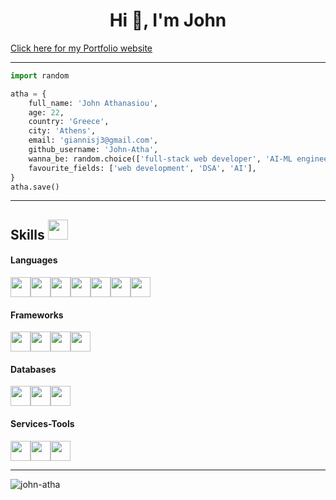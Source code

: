 <h1 align="center">Hi 👋, I'm John</h1>
<a href="https://john-atha.github.io/" target="_blank" rel="noopener noreferer">Click here for my Portfolio website</a>
<hr></hr>

```python
import random

atha = {
    full_name: 'John Athanasiou',
    age: 22,
    country: 'Greece',
    city: 'Athens',
    email: 'giannisj3@gmail.com',
    github_username: 'John-Atha',
    wanna_be: random.choice(['full-stack web developer', 'AI-ML engineer']), # don't know yet...
    favourite_fields: ['web development', 'DSA', 'AI'],
}
atha.save()
```
<hr/>
<h2> Skills <img src = "https://media2.giphy.com/media/QssGEmpkyEOhBCb7e1/giphy.gif?cid=ecf05e47a0n3gi1bfqntqmob8g9aid1oyj2wr3ds3mg700bl&rid=giphy.gif" width = 32px> </h2>
<h4>Languages</h4>
<div style="display: flex">
    <img width ='32px' src ='https://raw.githubusercontent.com/rahulbanerjee26/githubAboutMeGenerator/main/icons/python.svg'>
    <img width ='32px' src ='https://raw.githubusercontent.com/rahulbanerjee26/githubAboutMeGenerator/main/icons/cpp.svg'>
    <img width ='32px' src ='https://raw.githubusercontent.com/rahulbanerjee26/githubAboutMeGenerator/main/icons/java.svg'>
    <img width ='32px' src ='https://raw.githubusercontent.com/rahulbanerjee26/githubAboutMeGenerator/main/icons/javascript.svg'>
    <img width ='32px' src ='https://raw.githubusercontent.com/rahulbanerjee26/githubAboutMeGenerator/main/icons/typescript.svg'>
    <img width ='32px' src ='https://raw.githubusercontent.com/rahulbanerjee26/githubAboutMeGenerator/main/icons/html.svg'>
    <img width ='32px' src ='https://raw.githubusercontent.com/rahulbanerjee26/githubAboutMeGenerator/main/icons/css.svg'>  
</div>

<div>
<h4>Frameworks</h4>
<div style="display: flex">
    <img width ='32px' src ='https://raw.githubusercontent.com/rahulbanerjee26/githubAboutMeGenerator/main/icons/reactjs.svg'>
    <img width ='32px' src ='https://raw.githubusercontent.com/rahulbanerjee26/githubAboutMeGenerator/main/icons/django.svg'>
    <img width ='32px' src ='https://raw.githubusercontent.com/rahulbanerjee26/githubAboutMeGenerator/main/icons/nodejs.svg'>
    <img width ='32px' src ='https://raw.githubusercontent.com/rahulbanerjee26/githubAboutMeGenerator/main/icons/selenium.svg'>
</div>

<h4>Databases</h4>
<div style="display: flex">
    <img width ='32px' src ='https://raw.githubusercontent.com/rahulbanerjee26/githubAboutMeGenerator/main/icons/sqlite.svg'>
    <img width ='32px' src ='https://raw.githubusercontent.com/rahulbanerjee26/githubAboutMeGenerator/main/icons/mysql.svg'>
    <img width ='32px' src ='https://raw.githubusercontent.com/rahulbanerjee26/githubAboutMeGenerator/main/icons/postgresql.svg'>
</div>

<h4>Services-Tools</h4>
<div style="display: flex">
    <img width ='32px' src ='https://raw.githubusercontent.com/rahulbanerjee26/githubAboutMeGenerator/main/icons/bootstrap.svg'>
    <img width ='32px' src ='https://raw.githubusercontent.com/rahulbanerjee26/githubAboutMeGenerator/main/icons/heroku.svg'>
    <img width ='32px' src ='https://raw.githubusercontent.com/rahulbanerjee26/githubAboutMeGenerator/main/icons/postman.svg'>
</div>

<hr/>
<p style="margin-top: 10"><img align="center" max-width="100" src="https://github-readme-stats.vercel.app/api/top-langs?username=john-atha&show_icons=true&locale=en&layout=compact" alt="john-atha" /></p>

